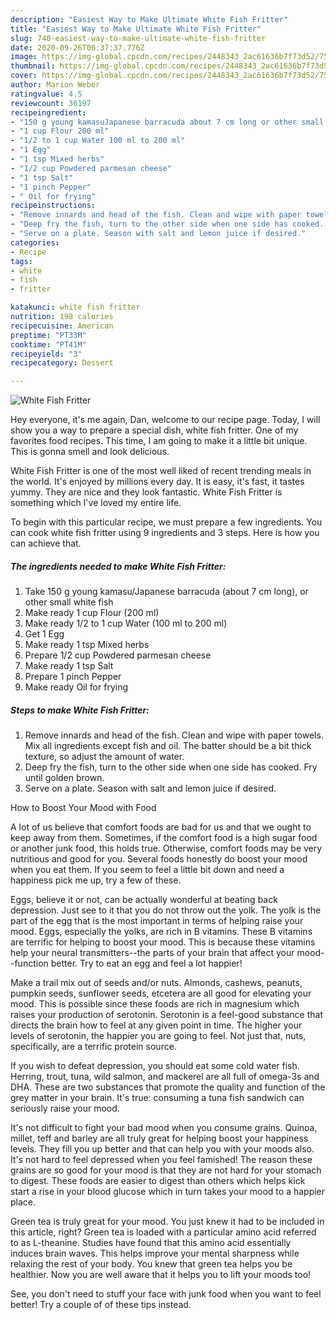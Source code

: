 ```yaml
---
description: "Easiest Way to Make Ultimate White Fish Fritter"
title: "Easiest Way to Make Ultimate White Fish Fritter"
slug: 740-easiest-way-to-make-ultimate-white-fish-fritter
date: 2020-09-26T06:37:37.776Z
image: https://img-global.cpcdn.com/recipes/2448343_2ac61636b7f73d52/751x532cq70/white-fish-fritter-recipe-main-photo.jpg
thumbnail: https://img-global.cpcdn.com/recipes/2448343_2ac61636b7f73d52/751x532cq70/white-fish-fritter-recipe-main-photo.jpg
cover: https://img-global.cpcdn.com/recipes/2448343_2ac61636b7f73d52/751x532cq70/white-fish-fritter-recipe-main-photo.jpg
author: Marion Weber
ratingvalue: 4.5
reviewcount: 36197
recipeingredient:
- "150 g young kamasuJapanese barracuda about 7 cm long or other small white fish"
- "1 cup Flour 200 ml"
- "1/2 to 1 cup Water 100 ml to 200 ml"
- "1 Egg"
- "1 tsp Mixed herbs"
- "1/2 cup Powdered parmesan cheese"
- "1 tsp Salt"
- "1 pinch Pepper"
- " Oil for frying"
recipeinstructions:
- "Remove innards and head of the fish. Clean and wipe with paper towels. Mix all ingredients except fish and oil. The batter should be a bit thick texture, so adjust the amount of water."
- "Deep fry the fish, turn to the other side when one side has cooked. Fry until golden brown."
- "Serve on a plate. Season with salt and lemon juice if desired."
categories:
- Recipe
tags:
- white
- fish
- fritter

katakunci: white fish fritter 
nutrition: 198 calories
recipecuisine: American
preptime: "PT33M"
cooktime: "PT41M"
recipeyield: "3"
recipecategory: Dessert

---
```



![White Fish Fritter](https://img-global.cpcdn.com/recipes/2448343_2ac61636b7f73d52/751x532cq70/white-fish-fritter-recipe-main-photo.jpg)

Hey everyone, it's me again, Dan, welcome to our recipe page. Today, I will show you a way to prepare a special dish, white fish fritter. One of my favorites food recipes. This time, I am going to make it a little bit unique. This is gonna smell and look delicious.



White Fish Fritter is one of the most well liked of recent trending meals in the world. It's enjoyed by millions every day. It is easy, it's fast, it tastes yummy. They are nice and they look fantastic. White Fish Fritter is something which I've loved my entire life.


To begin with this particular recipe, we must prepare a few ingredients. You can cook white fish fritter using 9 ingredients and 3 steps. Here is how you can achieve that.

<!--inarticleads1-->

##### The ingredients needed to make White Fish Fritter:

1. Take 150 g young kamasu/Japanese barracuda (about 7 cm long), or other small white fish
1. Make ready 1 cup Flour (200 ml)
1. Make ready 1/2 to 1 cup Water (100 ml to 200 ml)
1. Get 1 Egg
1. Make ready 1 tsp Mixed herbs
1. Prepare 1/2 cup Powdered parmesan cheese
1. Make ready 1 tsp Salt
1. Prepare 1 pinch Pepper
1. Make ready  Oil for frying




<!--inarticleads2-->

##### Steps to make White Fish Fritter:

1. Remove innards and head of the fish. Clean and wipe with paper towels. Mix all ingredients except fish and oil. The batter should be a bit thick texture, so adjust the amount of water.
1. Deep fry the fish, turn to the other side when one side has cooked. Fry until golden brown.
1. Serve on a plate. Season with salt and lemon juice if desired.




How to Boost Your Mood with Food


A lot of us believe that comfort foods are bad for us and that we ought to keep away from them. Sometimes, if the comfort food is a high sugar food or another junk food, this holds true. Otherwise, comfort foods may be very nutritious and good for you. Several foods honestly do boost your mood when you eat them. If you seem to feel a little bit down and need a happiness pick me up, try a few of these.

Eggs, believe it or not, can be actually wonderful at beating back depression. Just see to it that you do not throw out the yolk. The yolk is the part of the egg that is the most important in terms of helping raise your mood. Eggs, especially the yolks, are rich in B vitamins. These B vitamins are terrific for helping to boost your mood. This is because these vitamins help your neural transmitters--the parts of your brain that affect your mood--function better. Try to eat an egg and feel a lot happier!

Make a trail mix out of seeds and/or nuts. Almonds, cashews, peanuts, pumpkin seeds, sunflower seeds, etcetera are all good for elevating your mood. This is possible since these foods are rich in magnesium which raises your production of serotonin. Serotonin is a feel-good substance that directs the brain how to feel at any given point in time. The higher your levels of serotonin, the happier you are going to feel. Not just that, nuts, specifically, are a terrific protein source.

If you wish to defeat depression, you should eat some cold water fish. Herring, trout, tuna, wild salmon, and mackerel are all full of omega-3s and DHA. These are two substances that promote the quality and function of the grey matter in your brain. It's true: consuming a tuna fish sandwich can seriously raise your mood. 

It's not difficult to fight your bad mood when you consume grains. Quinoa, millet, teff and barley are all truly great for helping boost your happiness levels. They fill you up better and that can help you with your moods also. It's not hard to feel depressed when you feel famished! The reason these grains are so good for your mood is that they are not hard for your stomach to digest. These foods are easier to digest than others which helps kick start a rise in your blood glucose which in turn takes your mood to a happier place.

Green tea is truly great for your mood. You just knew it had to be included in this article, right? Green tea is loaded with a particular amino acid referred to as L-theanine. Studies have found that this amino acid essentially induces brain waves. This helps improve your mental sharpness while relaxing the rest of your body. You knew that green tea helps you be healthier. Now you are well aware that it helps you to lift your moods too!

See, you don't need to stuff your face with junk food when you want to feel better! Try  a  couple of  of  these  tips  instead.

